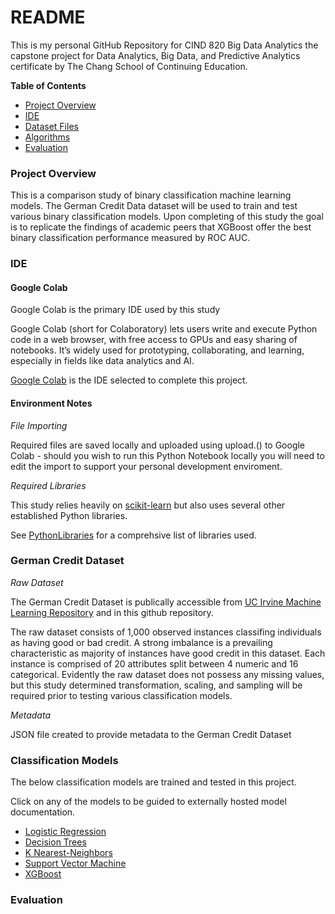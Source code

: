 # README 

This is my personal GitHub Repository for CIND 820 Big Data Analytics the capstone project for Data Analytics, Big Data, and Predictive Analytics certificate by The Chang School of Continuing Education.  

**Table of Contents** 

- [Project Overview](#project-overview)
- [IDE](#ide)
- [Dataset Files](#dataset-files)
- [Algorithms](#algorithms)
- [Evaluation](#evaluation)

### Project Overview

This is a comparison study of binary classification machine learning models. The German Credit Data dataset will be used to train and test various binary classification models.  Upon completing of this study the goal  is to replicate the findings of academic peers that XGBoost offer the best binary classification performance measured by ROC AUC. 

### IDE

#### Google Colab

Google Colab is the primary IDE used by this study

Google Colab (short for Colaboratory) lets users write and execute Python code in a web browser, with free access to GPUs and easy sharing of notebooks. It’s widely used for prototyping, collaborating, and learning, especially in fields like data analytics and AI.

[Google Colab](https://colab.google/) is the IDE selected to complete this project.

#### Environment Notes

_File Importing_

Required files are saved locally and uploaded using upload.() to Google Colab - should you wish to run this Python Notebook locally you will need to edit the import to support your personal development enviroment. 

_Required Libraries_ 

This study relies heavily on [scikit-learn](https://scikit-learn.org/stable/) but also uses several other established Python libraries. 

See [PythonLibraries](PythonLibraries.ipynb) for a comprehsive list of libraries used. 


### German Credit Dataset 


_Raw Dataset_

The German Credit Dataset is publically accessible from [UC Irvine Machine Learning Repository](https://archive.ics.uci.edu/dataset/144/statlog+german+credit+data) and in this github repository. 

The raw dataset consists of 1,000 observed instances classifing individuals as having good or bad credit. A strong imbalance is a prevailing characteristic as majority of instances have good credit in this dataset. Each instance is comprised of 20 attributes split between 4 numeric and 16 categorical. Evidently the raw dataset does not possess any missing values, but this study determined transformation, scaling, and sampling will be required prior to testing various classification models.

_Metadata_

JSON file created to provide metadata to the German Credit Dataset

### Classification Models 

The below classification models are trained and tested in this project. 

Click on any of the models to be guided to externally hosted model documentation. 


- [Logistic Regression](https://scikit-learn.org/stable/modules/generated/sklearn.linear_model.LogisticRegression.html#sklearn.linear_model.LogisticRegression)
- [Decision Trees](https://scikit-learn.org/stable/modules/generated/sklearn.tree.DecisionTreeClassifier.html#sklearn.tree.DecisionTreeClassifier)
- [K Nearest-Neighbors](https://scikit-learn.org/stable/modules/generated/sklearn.neighbors.KNeighborsClassifier.html#sklearn.neighbors.KNeighborsClassifier)
- [Support Vector Machine](https://scikit-learn.org/stable/modules/generated/sklearn.svm.SVC.html#sklearn.svm.SVC)
- [XGBoost](https://xgboost.readthedocs.io/en/stable/python/python_intro.html)

### Evaluation